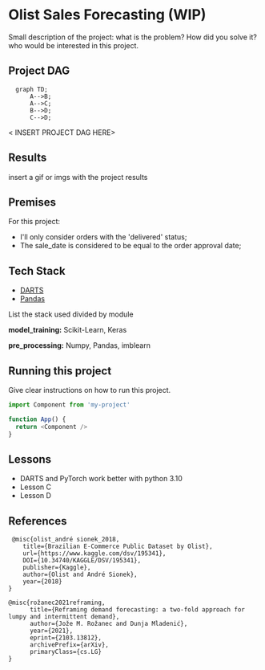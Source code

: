 # Olist Sales Forecasting (WIP)

Small description of the project: what is the problem? How did you solve it? who would be interested in this project.

## Project DAG

```mermaid
  graph TD;
      A-->B;
      A-->C;
      B-->D;
      C-->D;
```

< INSERT PROJECT DAG HERE>

## Results

insert a gif or imgs with the project results

## Premises

For this project:

* I'll only consider orders with the 'delivered' status;
* The sale_date is considered to be equal to the order approval date;

## Tech Stack

* [DARTS](https://unit8co.github.io/darts/)
* [Pandas](https://pandas.pydata.org/docs/index.html)


List the stack used divided by module

**model_training:** Scikit-Learn, Keras

**pre_processing:** Numpy, Pandas, imblearn

## Running this project

Give clear instructions on how to run this project.

```javascript
import Component from 'my-project'

function App() {
  return <Component />
}
```

## Lessons

* DARTS and PyTorch work better with python 3.10
* Lesson C
* Lesson D

## References

```
 @misc{olist_andré sionek_2018,
	title={Brazilian E-Commerce Public Dataset by Olist},
	url={https://www.kaggle.com/dsv/195341},
	DOI={10.34740/KAGGLE/DSV/195341},
	publisher={Kaggle},
	author={Olist and André Sionek},
	year={2018}
}

@misc{rožanec2021reframing,
      title={Reframing demand forecasting: a two-fold approach for lumpy and intermittent demand}, 
      author={Jože M. Rožanec and Dunja Mladenić},
      year={2021},
      eprint={2103.13812},
      archivePrefix={arXiv},
      primaryClass={cs.LG}
}
```